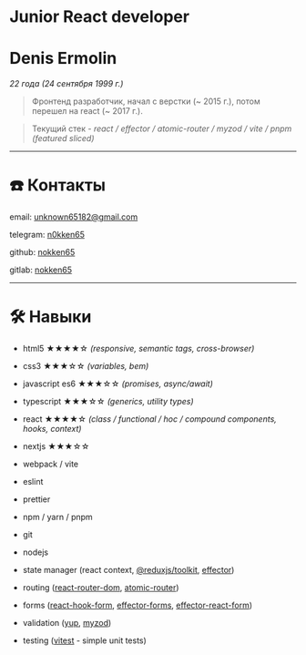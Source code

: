 # Junior React developer

# Denis Ermolin

*22 года (24 сентября 1999 г.)*

> Фронтенд разработчик, начал с верстки (~ 2015 г.), потом перешел на react (~ 2017 г.).
> 

> Текущий стек - *react / effector / atomic-router / myzod / vite / pnpm (featured sliced)*
> 

---

# ☎️ Контакты

email: unknown65182@gmail.com

telegram: [n0kken65](https://telegram.me/n0kken65)

github: [nokken65](http://github.com/nokken65)

gitlab: [nokken65](http://gitlab.com/nokken65)

---

# 🛠 Навыки

- html5 ★★★★☆ *(responsive, semantic tags, cross-browser)*
- css3 ★★★☆☆ *(variables, bem)*
- javascript es6 ★★★☆☆ *(promises, async/await)*
- typescript ★★★☆☆ *(generics, utility types)*
- react ★★★★☆ *(class / functional / hoc / compound components, hooks, context)*
- nextjs ★★★☆☆

- webpack / vite
- eslint
- prettier
- npm / yarn / pnpm
- git
- nodejs

- state manager (react context, [@reduxjs/toolkit](https://www.npmjs.com/package/@reduxjs/toolkit), [effector](https://www.npmjs.com/package/effector))
- routing ([react-router-dom](https://www.npmjs.com/package/react-router-dom), [atomic-router](https://www.npmjs.com/package/atomic-router))
- forms ([react-hook-form](https://www.npmjs.com/package/react-hook-form), [effector-forms](https://www.npmjs.com/package/effector-forms), [effector-react-form](https://www.npmjs.com/package/effector-react-form))
- validation ([yup](https://www.npmjs.com/package/yup), [myzod](https://www.npmjs.com/package/myzod))
- testing ([vitest](https://www.npmjs.com/package/vitest) - simple unit tests)
